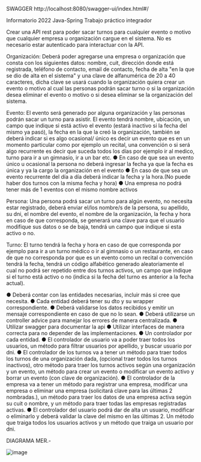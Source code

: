 SWAGGER
http://localhost:8080/swagger-ui/index.html#/


Informatorio 2022 Java-Spring
Trabajo práctico integrador

Crear una API rest para poder sacar turnos para cualquier evento o motivo que cualquier empresa  u organización cargue en el sistema.
No es necesario estar autenticado para interactuar con la API.

Organización:
Deberá poder agregarse una empresa o organización que consta con los siguientes datos: nombre, cuit, dirección donde está registrada, 
teléfono de contacto, email de contacto, fecha de alta "en la que se dio de alta en el sistema" y una clave de alfanumérica de 20 a 40
caracteres, dicha clave se usará cuando la organización quiera crear un evento o motivo al cual las personas podrán sacar turno o si la
organización desea eliminar el evento o motivo o si desea eliminar se la organización del sistema.

Evento:
El evento será generado por alguna organización y las personas podrán sacar un turno para asistir.
El evento tendrá nombre, ubicación, un campo que indique si está activo el evento (estará inactivo si la fecha del mismo ya pasó), la fecha
en la que la creó la organización,  también se deberá indicar si es algo ocasional/ único es decir un evento que es en un momento particular
como por ejemplo un recital, una convención o si será algo recurrente es decir que suceda todos los días por ejemplo ir al medico, turno 
para ir a un gimnasio, ir a un bar etc. 
●	En  caso de que sea un evento único u ocasional la persona no deberá ingresar la fecha ya que la fecha es única y ya la cargo la organización en el evento
●	En caso de que sea un evento recurrente del día a día deberá indicar la fecha y la hora.(No puede haber dos turnos con la misma fecha y hora)
●	Una empresa no podrá tener más de 1 eventos con el mismo nombre activos

Persona: Una persona podrá sacar un turno para algún evento, no necesita estar registrado, deberá enviar el/los nombre/s de la persona, su apellido, su dni,
el nombre del evento, el nombre de la organización, la fecha y hora en caso de que corresponda, se generará una clave para que el usuario modifique sus datos
o se de baja, tendrá un campo que indique si esta activo o no.

Turno: El turno tendrá la fecha y hora en caso de que corresponda por ejemplo para ir a un turno médico o ir al gimnasio o un restaurante, en caso de que
no corresponda por que es un evento como un recital o convención tendrá la fecha, tendrá un código alfabético generado aleatoriamente el cual no podrá ser
repetido entre dos turnos activos, un campo que indique si el turno está activo o no (indica si la fecha del turno es anterior a la fecha actual).

●	Deberá contar con las entidades necesarias, incluir más si cree que necesita.
●	Cada entidad deberá tener su dto y su wrapper correspondiente.
●	Deberá validarse los datos recibidos y emitir un mensaje correspondiente en caso de que no lo sean.
●	Deberá utilizarse un controller advice para manejar los errores de manera centralizada.
●	Utilizar swagger para documentar la api
●	Utilizar interfaces de manera correcta para no depender de las implementaciones.
●	Un controlador por cada entidad.
●	El controlador de usuario va a poder traer todos los usuarios, un método para filtrar usuarios por apellido, y buscar usuario por dni.
●	El controlador de los turnos va a tener un método para traer todos los turnos de una organización dada,  (opcional traer todos los turnos inactivos), otro método para traer los turnos activos  según una organización y un evento, un método para crear un evento o modificar un evento activo y borrar un evento (con clave de organización).
●	El controlador de la empresa va a tener un método para registrar una empresa, modificar una empresa o eliminar una empresa (solicitará clave para las últimas 2 nombradas.), un método para traer los datos de una empresa activa según su cuit o nombre, y un método para traer todas las empresas registradas activas.
●	El controlador del usuario podrá dar de alta un usuario, modificar o eliminarlo y deberá validar la clave del mismo en las últimas 2. Un método que traiga todos los usuarios activos y un método que traiga un usuario por dni.


DIAGRAMA MER.-


![image](https://user-images.githubusercontent.com/102974719/207161608-ba790fa4-85c9-4077-955f-65f356be10c2.png)

